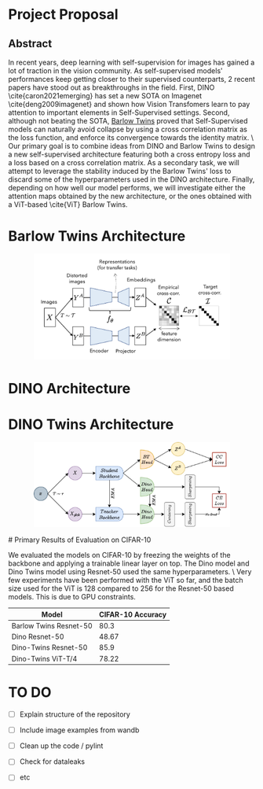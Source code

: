 # Project Proposal

## Abstract 
 
In recent years, deep learning with self-supervision for images has gained a lot of traction in the vision community. As self-supervised models' performances keep getting closer to their supervised counterparts, 2 recent papers have stood out as breakthroughs in the field. First, DINO \cite{caron2021emerging} has set a new SOTA on Imagenet \cite{deng2009imagenet} and shown how Vision Transfomers learn to pay attention to important elements in Self-Supervised settings. Second, although not beating the SOTA, [Barlow Twins](https://arxiv.org/pdf/2103.03230.pdf) proved that Self-Supervised models can naturally avoid collapse by using a cross correlation matrix as the loss function, and enforce its convergence towards the identity matrix. \\
Our primary goal is to combine ideas from DINO and Barlow Twins to design a new self-supervised architecture featuring both a cross entropy loss and a loss based on a cross correlation matrix. As a secondary task, we will attempt to leverage the stability induced by the Barlow Twins' loss to discard some of the hyperparameters used in the DINO architecture. Finally, depending on how well our model performs, we will investigate either the attention maps obtained by the new architecture, or the ones obtained with a ViT-based \cite{ViT} Barlow Twins.

# Barlow Twins Architecture
<p align="center">
  <img width="400" src="images\BarlowTwins.png">
</p>

# DINO Architecture

# DINO Twins Architecture
<p align="center">
  <img width="400" src="images\DinoTwins.drawio.png">
</p>
# Primary Results of Evaluation on CIFAR-10

We evaluated the models on CIFAR-10 by freezing the weights of the backbone and applying a trainable linear layer on top. The Dino model and Dino Twins model using Resnet-50 used the same hyperparameters. \\
Very few experiments have been performed with the ViT so far, and the batch size used for the ViT is 128 compared to 256 for the Resnet-50 based models. This is due to GPU constraints.

| Model | CIFAR-10 Accuracy |
| --------------- | --------------- |
| Barlow Twins Resnet-50 | 80.3 |
| Dino Resnet-50 | 48.67 | 
| Dino-Twins Resnet-50 | 85.9 | 
| Dino-Twins ViT-T/4 | 78.22 |


# TO DO 
 - [ ] Explain structure of the repository
 - [ ] Include image examples from wandb 
 - [ ] Clean up the code / pylint 
 - [ ] Check for dataleaks 
 - [ ] etc


